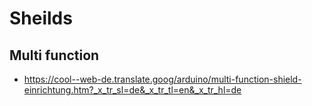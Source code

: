 # Sheilds
## Multi function 
 - https://cool--web-de.translate.goog/arduino/multi-function-shield-einrichtung.htm?_x_tr_sl=de&_x_tr_tl=en&_x_tr_hl=de
